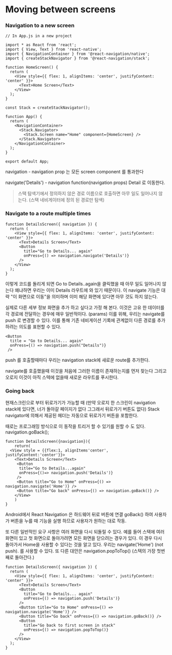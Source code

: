 # Moving between screens 



### Navigation to a new screen

```react
// In App.js in a new project

import * as React from 'react';
import { View, Text } from 'react-native';
import { NavigationContainer } from '@react-navigation/native';
import { createStackNavigator } from '@react-navigation/stack';

function HomeScreen() {
  return (
    <View style={{ flex: 1, alignItems: 'center', justifyContent: 'center' }}>
      <Text>Home Screen</Text>
    </View>
  );
}

const Stack = createStackNavigator();

function App() {
  return (
    <NavigationContainer>
      <Stack.Navigator>
        <Stack.Screen name="Home" component={HomeScreen} />
      </Stack.Navigator>
    </NavigationContainer>
  );
}

export default App;
```

navigation - navigation prop 는 모든 screen component 를 통과한다 

navigate('Details') - navigation function(navigation props) Detail 로 이동한다.

> 스택 탐색기에서 정의하지 않은 경로 이름으로 호출하면 아무 일도 일어나지 않는다. (스택 네비게이터에 정의 된 경로만 탐색)



### Navigate to a route multiple times

```react
function DetailsScreen({ navigation }) {
  return (
    <View style={{ flex: 1, alignItems: 'center', justifyContent: 'center' }}>
      <Text>Details Screen</Text>
      <Button
        title="Go to Details... again"
        onPress={() => navigation.navigate('Details')}
      />
    </View>
  );
}
```

이렇게 코드를 돌리게 되면 Go to Details..again을 클릭했을 때 아무 일도 일어나지 않는다 왜냐하면 우리는 이미 Details 라우트에 와 있기 때문이다. 이 navigate 기능은 대략 "이 화면으로 이동"을 의미하며 이미 해당 화면에 있다면 아무 것도 하지 않는다.

실제로 다른 세부 정보 화면을 추가 하고 싶다고 가정 해 본다. 이것은 고유 한 데이터를 각 경로에 전달하는 경우에 매우 일반적이다. (params) 이를 위해, 우리는 navigate를 push 로 변경할 수 있다. 이를 통해 기존 네비게이션 기록에 관계없이 다른 경로를 추가하려는 의도를 표현할 수 있다.

```react
<Button 
  title = "Go to Details... again"
  onPress={() => navigation.push("Details")}
 />
```

push 를 호출할때마다 우리는 navigation stack에 새로운 route를 추가한다. 

navigate를 호출했을때 이것을 처음에 그러한 이름이 존재하는지를 먼저 찾는다 그리고 오로지 이것이 아직 스텍에 없을때 새로운 라우트를 푸시한다.



### Going back 

현재스크린으로 부터 뒤로가기가 가능할 때 (만약 오로지 한 스크린이 navigation stack에 있다면, 너가 돌아갈 페이지가 없다 그그래서 뒤로가기 버튼도 없다) Stack navigator에 의해서 제공된 헤더는 자동으로 뒤로가기 버튼을 포함한다. 

때로는 프로그래밍 방식으로 이 동작을 트리거 할 수 있기를 원할 수 도 있다. navigation.goBack();

``` react
function DetailsScreen({navigation}){
	return(
  <View style = {{flex:1, alignItems'center', justifyContent:'center'}}>
    <Text>Details Screen</Text>
     <Button
      title="Go to Details...again"
      onPress={()=> navigation.push('Details')}
     />
     <Button title="Go to Home" onPress={() => navigation.navigate('Home')} />
     <Button title="Go back" onPress={() => navigation.goBack()} />
    </View>
    )
}
```

Android에서 React Navigation 은 하드웨어 뒤로 버튼에 연결 goBack() 하여 사용자가 버튼을 누를 때 기능을 실행 하므로 사용자가 원하는 대로 작동.



또 다른 일반적인 요구 사항은 여러 화면을 다시 되돌릴 수 있다. 예를 들어 스택에 여러 화면이 있고 첫 화면으로 돌아가려면 모든 화면을 닫으려는 경우가 있다. 이 경우 다시 돌아가서 Home을 사용할 수 있다는 것을 알고 있다. 우리는 navigate('Home') (not push). 를 사용할 수 있다. 또 다른 대안은 navigation.popToTop() (스텍의 가장 첫번째로 돌아간다.)

```react
function DetailsScreen({ navigation }) {
  return (
    <View style={{ flex: 1, alignItems: 'center', justifyContent: 'center' }}>
      <Text>Details Screen</Text>
      <Button
        title="Go to Details... again"
        onPress={() => navigation.push('Details')}
      />
      <Button title="Go to Home" onPress={() => navigation.navigate('Home')} />
      <Button title="Go back" onPress={() => navigation.goBack()} />
      <Button
        title="Go back to first screen in stack"
        onPress={() => navigation.popToTop()}
      />
    </View>
  );
}
```

